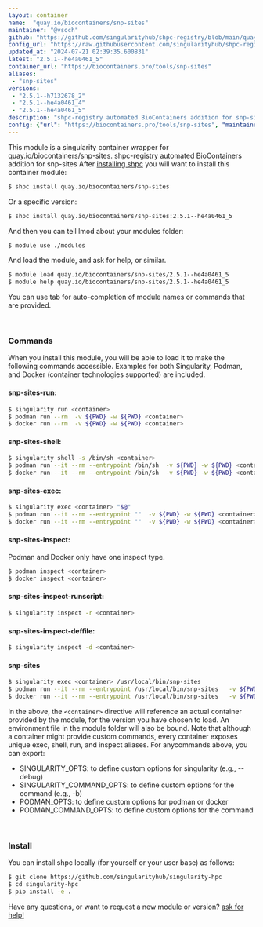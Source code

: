 ```yaml
---
layout: container
name:  "quay.io/biocontainers/snp-sites"
maintainer: "@vsoch"
github: "https://github.com/singularityhub/shpc-registry/blob/main/quay.io/biocontainers/snp-sites/container.yaml"
config_url: "https://raw.githubusercontent.com/singularityhub/shpc-registry/main/quay.io/biocontainers/snp-sites/container.yaml"
updated_at: "2024-07-21 02:39:35.600831"
latest: "2.5.1--he4a0461_5"
container_url: "https://biocontainers.pro/tools/snp-sites"
aliases:
 - "snp-sites"
versions:
 - "2.5.1--h7132678_2"
 - "2.5.1--he4a0461_4"
 - "2.5.1--he4a0461_5"
description: "shpc-registry automated BioContainers addition for snp-sites"
config: {"url": "https://biocontainers.pro/tools/snp-sites", "maintainer": "@vsoch", "description": "shpc-registry automated BioContainers addition for snp-sites", "latest": {"2.5.1--he4a0461_5": "sha256:14623d6c5032ae419871dfe9a4bdfe3f02e3fc70fd0d2071cb5bacb19e924efe"}, "tags": {"2.5.1--h7132678_2": "sha256:52d05918e0f415a835b380501fb6f62f94543ef3d0037dcc335a140ba174c826", "2.5.1--he4a0461_4": "sha256:b62321cd56eb7abf69623058963b352f8b5caeb9ce0c8a2a89ab16de654c842d", "2.5.1--he4a0461_5": "sha256:14623d6c5032ae419871dfe9a4bdfe3f02e3fc70fd0d2071cb5bacb19e924efe"}, "docker": "quay.io/biocontainers/snp-sites", "aliases": {"snp-sites": "/usr/local/bin/snp-sites"}}
---
```


This module is a singularity container wrapper for quay.io/biocontainers/snp-sites.
shpc-registry automated BioContainers addition for snp-sites
After [installing shpc](#install) you will want to install this container module:


```bash
$ shpc install quay.io/biocontainers/snp-sites
```

Or a specific version:

```bash
$ shpc install quay.io/biocontainers/snp-sites:2.5.1--he4a0461_5
```

And then you can tell lmod about your modules folder:

```bash
$ module use ./modules
```

And load the module, and ask for help, or similar.

```bash
$ module load quay.io/biocontainers/snp-sites/2.5.1--he4a0461_5
$ module help quay.io/biocontainers/snp-sites/2.5.1--he4a0461_5
```

You can use tab for auto-completion of module names or commands that are provided.

<br>

### Commands

When you install this module, you will be able to load it to make the following commands accessible.
Examples for both Singularity, Podman, and Docker (container technologies supported) are included.

#### snp-sites-run:

```bash
$ singularity run <container>
$ podman run --rm  -v ${PWD} -w ${PWD} <container>
$ docker run --rm  -v ${PWD} -w ${PWD} <container>
```

#### snp-sites-shell:

```bash
$ singularity shell -s /bin/sh <container>
$ podman run --it --rm --entrypoint /bin/sh  -v ${PWD} -w ${PWD} <container>
$ docker run --it --rm --entrypoint /bin/sh  -v ${PWD} -w ${PWD} <container>
```

#### snp-sites-exec:

```bash
$ singularity exec <container> "$@"
$ podman run --it --rm --entrypoint ""  -v ${PWD} -w ${PWD} <container> "$@"
$ docker run --it --rm --entrypoint ""  -v ${PWD} -w ${PWD} <container> "$@"
```

#### snp-sites-inspect:

Podman and Docker only have one inspect type.

```bash
$ podman inspect <container>
$ docker inspect <container>
```

#### snp-sites-inspect-runscript:

```bash
$ singularity inspect -r <container>
```

#### snp-sites-inspect-deffile:

```bash
$ singularity inspect -d <container>
```


#### snp-sites

```bash
$ singularity exec <container> /usr/local/bin/snp-sites
$ podman run --it --rm --entrypoint /usr/local/bin/snp-sites   -v ${PWD} -w ${PWD} <container> -c " $@"
$ docker run --it --rm --entrypoint /usr/local/bin/snp-sites   -v ${PWD} -w ${PWD} <container> -c " $@"
```



In the above, the `<container>` directive will reference an actual container provided
by the module, for the version you have chosen to load. An environment file in the
module folder will also be bound. Note that although a container
might provide custom commands, every container exposes unique exec, shell, run, and
inspect aliases. For anycommands above, you can export:

 - SINGULARITY_OPTS: to define custom options for singularity (e.g., --debug)
 - SINGULARITY_COMMAND_OPTS: to define custom options for the command (e.g., -b)
 - PODMAN_OPTS: to define custom options for podman or docker
 - PODMAN_COMMAND_OPTS: to define custom options for the command

<br>

### Install

You can install shpc locally (for yourself or your user base) as follows:

```bash
$ git clone https://github.com/singularityhub/singularity-hpc
$ cd singularity-hpc
$ pip install -e .
```

Have any questions, or want to request a new module or version? [ask for help!](https://github.com/singularityhub/singularity-hpc/issues)